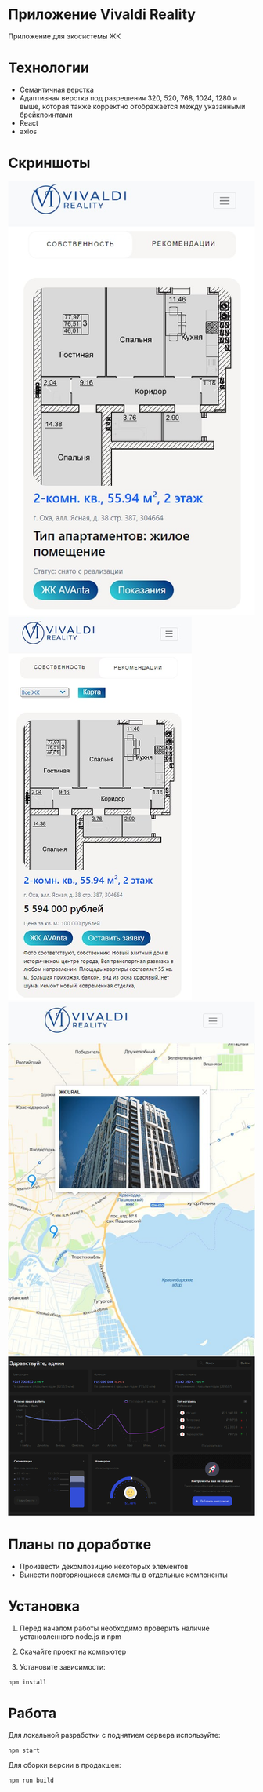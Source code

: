 # Приложение Vivaldi Reality
Приложение для экосистемы ЖК

# Технологии #
* Семантичная верстка
* Адаптивная верстка под разрешения 320, 520, 768, 1024, 1280 и выше, которая также корректно отображается между указанными брейкпоинтами
* React
* axios
# Скриншоты #
![Иллюстрация к проекту](https://github.com/Zovarg/HackatonAppartment/blob/master/SreenShots/1.jpg)
![Иллюстрация к проекту](https://github.com/Zovarg/HackatonAppartment/blob/master/SreenShots/2.jpg)
![Иллюстрация к проекту](https://github.com/Zovarg/HackatonAppartment/blob/master/SreenShots/3.jpg)
![Иллюстрация к проекту](https://github.com/Zovarg/HackatonAppartment/blob/master/SreenShots/4.jpg)
# Планы по доработке #
* Произвести декомпозицию  некоторых элементов
* Вынести повторяющиеся элементы в отдельные компоненты

# Установка #

1. Перед началом работы необходимо проверить наличие установленного node.js и npm

2. Скачайте проект на компьютер

3. Установите зависимости:

```
npm install
```

# Работа #

Для локальной разработки с поднятием сервера используйте:

```
npm start
```

Для сборки версии в продакшен:

```
npm run build
```
